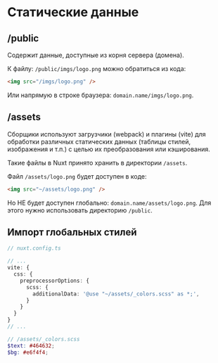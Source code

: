 # Статические данные

## /public

Содержит данные, доступные из корня сервера (домена).

К файлу: `/public/imgs/logo.png` можно обратиться из кода:

```html
<img src="/imgs/logo.png" />
```

Или напрямую в строке браузера: `domain.name/imgs/logo.png`.

## /assets

Сборщики используют загрузчики (webpack) и плагины (vite) для обработки различных статических данных (таблицы стилей, изображения и т.п.) с целью их преобразования или кэширования.

Такие файлы в Nuxt принято хранить в директории `/assets`.

Файл `/assets/logo.png` будет доступен в коде:

```html
<img src="~/assets/logo.png" />
```

Но НЕ будет доступен глобально: `domain.name/assets/logo.png`. Для этого нужно использовать директорию `/public`.


## Импорт глобальных стилей

```typescript
// nuxt.config.ts

// ...
vite: {
  css: {
    preprocessorOptions: {
      scss: {
        additionalData: '@use "~/assets/_colors.scss" as *;',
      }
    }
  }
}
// ...
```

```scss
// /assets/_colors.scss
$text: #464632;
$bg: #e6f4f4;
```
